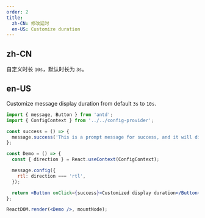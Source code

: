 ```yaml
---
order: 2
title:
  zh-CN: 修改延时
  en-US: Customize duration
---
```


## zh-CN

自定义时长 `10s`，默认时长为 `3s`。

## en-US

Customize message display duration from default `3s` to `10s`.

```jsx
import { message, Button } from 'antd';
import { ConfigContext } from '../../config-provider';

const success = () => {
  message.success('This is a prompt message for success, and it will disappear in 10 seconds', 10);
};

const Demo = () => {
  const { direction } = React.useContext(ConfigContext);

  message.config({
    rtl: direction === 'rtl',
  });

  return <Button onClick={success}>Customized display duration</Button>;
};

ReactDOM.render(<Demo />, mountNode);
```
